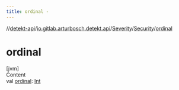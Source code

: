 ```yaml
---
title: ordinal -
---
```

//[detekt-api](../../../index.md)/[io.gitlab.arturbosch.detekt.api](../../index.md)/[Severity](../index.md)/[Security](index.md)/[ordinal](ordinal.md)



# ordinal  
[jvm]  
Content  
val [ordinal](ordinal.md): [Int](https://kotlinlang.org/api/latest/jvm/stdlib/kotlin/-int/index.html)  



